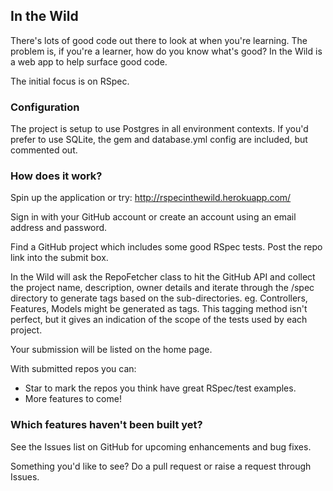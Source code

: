 ## In the Wild

There's lots of good code out there to look at when you're learning. The problem is, if you're a learner, how do you know what's good? In the Wild is a web app to help surface good code.

The initial focus is on RSpec.

### Configuration

The project is setup to use Postgres in all environment contexts. If you'd prefer to use SQLite, the gem and database.yml config are included, but commented out.

### How does it work?

Spin up the application or try: http://rspecinthewild.herokuapp.com/

Sign in with your GitHub account or create an account using an email address and password.

Find a GitHub project which includes some good RSpec tests. Post the repo link into the submit box.

In the Wild will ask the RepoFetcher class to hit the GitHub API and collect the project name, description, owner details and iterate through the /spec directory to generate tags based on the sub-directories. eg. Controllers, Features, Models might be generated as tags. This tagging method isn't perfect, but it gives an indication of the scope of the tests used by each project.

Your submission will be listed on the home page.

With submitted repos you can:
- Star to mark the repos you think have great RSpec/test examples.
- More features to come!


### Which features haven't been built yet?

See the Issues list on GitHub for upcoming enhancements and bug fixes.

Something you'd like to see? Do a pull request or raise a request through Issues.
